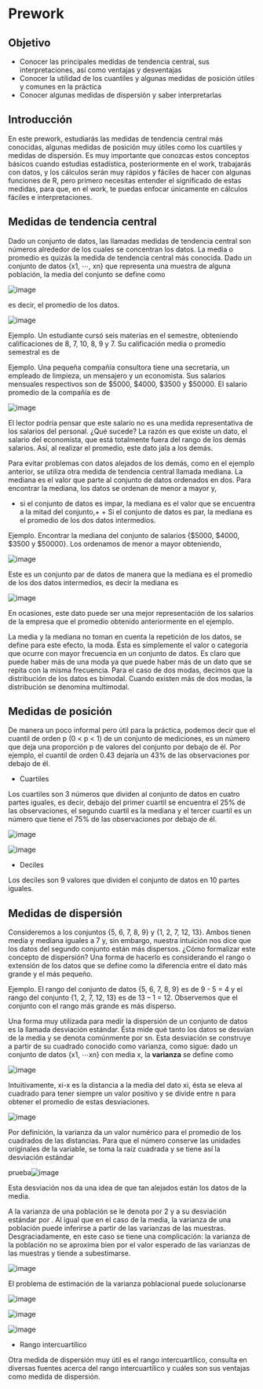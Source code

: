 # Prework

## Objetivo

- Conocer las principales medidas de tendencia central, sus interpretaciones, así como ventajas y desventajas
- Conocer la utilidad de los cuantiles y algunas medidas de posición útiles y comunes en la práctica
- Conocer algunas medidas de dispersión y saber interpretarlas

## Introducción

En este prework, estudiarás las medidas de tendencia central más conocidas, algunas medidas de posición muy útiles como los cuartiles y medidas de dispersión. Es muy importante que conozcas estos conceptos básicos cuando estudias estadística, posteriormente en el work, trabajarás con datos, y los cálculos serán muy rápidos y fáciles de hacer con algunas funciones de R, pero primero necesitas entender el significado de estas medidas, para que, en el work, te puedas enfocar únicamente en cálculos fáciles e interpretaciones.

## Medidas de tendencia central
Dado un conjunto de datos, las llamadas medidas de tendencia central son números alrededor de los cuales se concentran los datos. La media o promedio es quizás la medida de tendencia central más conocida. Dado un conjunto de datos {x1, ⋯, xn} que representa una muestra de alguna población, la media del conjunto se define como

![image](https://user-images.githubusercontent.com/78183885/110557289-ef078880-8105-11eb-8203-5ff264ae9428.png)

es decir, el promedio de los datos.

![image](https://user-images.githubusercontent.com/78183885/110557325-fcbd0e00-8105-11eb-935c-0b086d5cd0f6.png)

Ejemplo. Un estudiante cursó seis materias en el semestre, obteniendo calificaciones de 8, 7, 10, 8, 9 y 7. Su calificación media o promedio semestral es de

Ejemplo. Una pequeña compañía consultora tiene una secretaria, un empleado de limpieza, un mensajero y un economista. Sus salarios mensuales respectivos son de $5000, $4000, $3500 y $50000. El salario promedio de la compañía es de

![image](https://user-images.githubusercontent.com/78183885/110557334-02b2ef00-8106-11eb-81f7-23146803a613.png)

El lector podría pensar que este salario no es una medida representativa de los salarios del personal. ¿Qué sucede? La razón es que existe un dato, el salario del economista, que está totalmente fuera del rango de los demás salarios. Así, al realizar el promedio, este dato jala a los demás.

Para evitar problemas con datos alejados de los demás, como en el ejemplo anterior, se utiliza otra medida de tendencia central llamada mediana. La mediana es el valor que parte al conjunto de datos ordenados en dos. Para encontrar la mediana, los datos se ordenan de menor a mayor y,

- si el conjunto de datos es impar, la mediana es el valor que se encuentra a la mitad del conjunto,+ + Si el conjunto de datos es par, la mediana es el promedio de los dos datos intermedios.

Ejemplo. Encontrar la mediana del conjunto de salarios {$5000, $4000, $3500 y $50000}. Los ordenamos de menor a mayor obteniendo,

![image](https://user-images.githubusercontent.com/78183885/110557348-08a8d000-8106-11eb-991e-fc8657a4f9cf.png)

Este es un conjunto par de datos de manera que la mediana es el promedio de los dos datos intermedios, es decir la mediana es

![image](https://user-images.githubusercontent.com/78183885/110557356-0d6d8400-8106-11eb-9454-a264c1185791.png)

En ocasiones, este dato puede ser una mejor representación de los salarios de la empresa que el promedio obtenido anteriormente en el ejemplo.

La media y la mediana no toman en cuenta la repetición de los datos, se define para este efecto, la moda. Ésta es simplemente el valor o categoría que ocurre con mayor frecuencia en un conjunto de datos. Es claro que puede haber más de una moda ya que puede haber más de un dato que se repita con la misma frecuencia. Para el caso de dos modas, decimos que la distribución de los datos es bimodal. Cuando existen más de dos modas, la distribución se denomina multimodal.

## Medidas de posición

De manera un poco informal pero útil para la práctica, podemos decir que el cuantil de orden p (0 < p < 1) de un conjunto de mediciones, es un número que deja una proporción p de valores del conjunto por debajo de él. Por ejemplo, el cuantil de orden 0.43 dejaría un 43% de las observaciones por debajo de él.

- Cuartiles

Los cuartiles son 3 números que dividen al conjunto de datos en cuatro partes iguales, es decir, debajo del primer cuartil se encuentra el 25% de las observaciones, el segundo cuartil es la mediana y el tercer cuartil es un número que tiene el 75% de las observaciones por debajo de él.

![image](https://user-images.githubusercontent.com/78183885/110558342-efa11e80-8107-11eb-8235-fccd69ac4b1d.png)

![image](https://user-images.githubusercontent.com/78183885/110558384-05164880-8108-11eb-8e9e-5eff87d718f0.png)

- Deciles

Los deciles son 9 valores que dividen el conjunto de datos en 10 partes iguales.


## Medidas de dispersión

Consideremos a los conjuntos {5, 6, 7, 8, 9} y {1, 2, 7, 12, 13}. Ambos tienen media y mediana iguales a 7 y, sin embargo, nuestra intuición nos dice que los datos del segundo conjunto están más dispersos. ¿Cómo formalizar este concepto de dispersión? Una forma de hacerlo es considerando el rango o extensión de los datos que se define como la diferencia entre el dato más grande y el más pequeño.

Ejemplo. El rango del conjunto de datos {5, 6, 7, 8, 9} es de 9 - 5 = 4 y el rango del conjunto {1, 2, 7, 12, 13} es de 13 – 1 = 12. Observemos que el conjunto con el rango más grande es más disperso.

Una forma muy utilizada para medir la dispersión de un conjunto de datos es la llamada desviación estándar. Ésta mide qué tanto los datos se desvían de la media y se denota comúnmente por sn. Esta desviación se construye a partir de su cuadrado conocido como varianza, como sigue: dado un conjunto de datos {x1, ⋯xn} con media x, la **varianza** se define como

![image](https://user-images.githubusercontent.com/78183885/110558426-1c553600-8108-11eb-9306-610707ee21c7.png)

Intuitivamente, xi-x es la distancia a la media del dato xi, ésta se eleva al cuadrado para tener siempre un valor positivo y se divide entre n para obtener el promedio de estas desviaciones.

![image](https://user-images.githubusercontent.com/78183885/110558435-224b1700-8108-11eb-85aa-19674dfe8bfa.png)

Por definición, la varianza da un valor numérico para el promedio de los cuadrados de las distancias. Para que el número conserve las unidades originales de la variable, se toma la raíz cuadrada y se tiene así la desviación estándar

prueba![image](https://user-images.githubusercontent.com/78183885/110558459-28d98e80-8108-11eb-97c0-e7945fe4c406.png)

Esta desviación nos da una idea de que tan alejados están los datos de la media.

A la varianza de una población se le denota por 2 y a su desviación estándar por . Al igual que en el caso de la media, la varianza de una población puede inferirse a partir de las varianzas de las muestras. Desgraciadamente, en este caso se tiene una complicación: la varianza de la población no se aproxima bien por el valor esperado de las varianzas de las muestras y tiende a subestimarse.

![image](https://user-images.githubusercontent.com/78183885/110558474-3131c980-8108-11eb-90ca-b34656b9408d.png)

El problema de estimación de la varianza poblacional puede solucionarse

![image](https://user-images.githubusercontent.com/78183885/110558481-355de700-8108-11eb-8861-8da719960c7c.png)

![image](https://user-images.githubusercontent.com/78183885/110558488-38f16e00-8108-11eb-974b-059415e2f420.png)

![image](https://user-images.githubusercontent.com/78183885/110558501-3d1d8b80-8108-11eb-93af-3028bdc81654.png)

- Rango intercuartílico

 Otra medida de dispersión muy útil es el rango intercuartílico, consulta en diversas fuentes acerca del rango intercuartílico y cuáles son sus ventajas como medida de dispersión.
